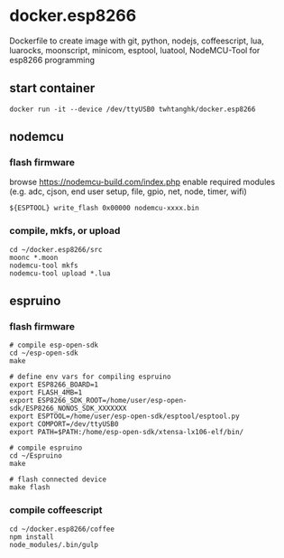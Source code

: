 # docker.esp8266
Dockerfile to create image with git, python, nodejs, coffeescript, lua, luarocks, moonscript, minicom, esptool, luatool, NodeMCU-Tool for esp8266 programming

## start container
```
docker run -it --device /dev/ttyUSB0 twhtanghk/docker.esp8266
```

## nodemcu
### flash firmware
browse https://nodemcu-build.com/index.php
enable required modules (e.g. adc, cjson, end user setup, file, gpio, net, node, timer, wifi)
```
${ESPTOOL} write_flash 0x00000 nodemcu-xxxx.bin
```

### compile, mkfs, or upload
```
cd ~/docker.esp8266/src
moonc *.moon
nodemcu-tool mkfs
nodemcu-tool upload *.lua
```

## espruino
### flash firmware
```
# compile esp-open-sdk
cd ~/esp-open-sdk
make

# define env vars for compiling espruino
export ESP8266_BOARD=1
export FLASH_4MB=1
export ESP8266_SDK_ROOT=/home/user/esp-open-sdk/ESP8266_NONOS_SDK_XXXXXXX
export ESPTOOL=/home/user/esp-open-sdk/esptool/esptool.py
export COMPORT=/dev/ttyUSB0
export PATH=$PATH:/home/esp-open-sdk/xtensa-lx106-elf/bin/

# compile espruino
cd ~/Espruino
make

# flash connected device
make flash
```

### compile coffeescript
```
cd ~/docker.esp8266/coffee
npm install
node_modules/.bin/gulp
```
